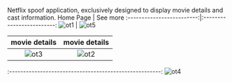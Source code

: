 
Netflix spoof application, exclusively designed to display movie details and cast information.
Home Page            |  See more
:-------------------------:|:-------------------------:
![ot1](https://github.com/AbhishekPawshekar/Netflix-base-layout/assets/89447125/79f424ba-1c57-49ef-842d-7ee6fbdac3d5) | ![ot5](https://github.com/AbhishekPawshekar/Netflix-base-layout/assets/89447125/8d0e4d3a-8931-4085-bbd8-e9d1bb9de67c)

movie details            |  movie details
:-------------------------:|:-------------------------:
![ot3](https://github.com/AbhishekPawshekar/Netflix-base-layout/assets/89447125/dbf3c066-e634-4b92-b1dc-340ee111b526) | ![ot2](https://github.com/AbhishekPawshekar/Netflix-base-layout/assets/89447125/c874db53-89c4-4221-9845-722c8f665ea2)
:------------------------------------------------------:
![ot4](https://github.com/AbhishekPawshekar/Netflix-base-layout/assets/89447125/ecc6188a-95ca-4f61-b154-7fb5c128cc99)



